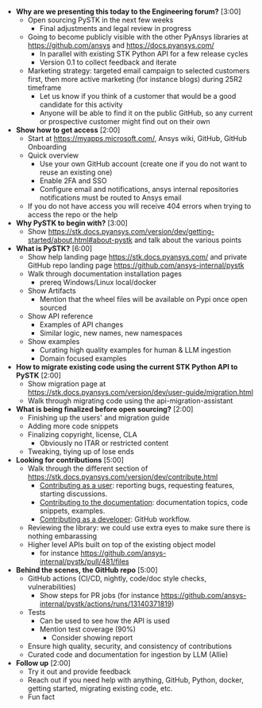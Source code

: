 - **Why are we presenting this today to the Engineering forum?** [3:00]
    - Open sourcing PySTK in the next few weeks
        - Final adjustments and legal review in progress
    - Going to become publicly visible with the other PyAnsys libraries at https://github.com/ansys and https://docs.pyansys.com/ 
        - In parallel with existing STK Python API for a few release cycles
        - Version 0.1 to collect feedback and iterate
    - Marketing strategy: targeted email campaign to selected customers first, then more active marketing (for instance blogs) during 25R2 timeframe
        - Let us know if you think of a customer that would be a good candidate for this activity
        - Anyone will be able to find it on the public GitHub, so any current or prospective customer might find out on their own
- **Show how to get access** [2:00]
    - Start at https://myapps.microsoft.com/, Ansys wiki, GitHub, GitHub Onboarding
    - Quick overview
        - Use your own GitHub account (create one if you do not want to reuse an existing one)
        - Enable 2FA and SSO
        - Configure email and notifications, ansys internal repositories notifications must be routed to Ansys email
    - If you do not have access you will receive 404 errors when trying to access the repo or the help
- **Why PySTK to begin with?** [3:00]
    - Show https://stk.docs.pyansys.com/version/dev/getting-started/about.html#about-pystk and talk about the various points
- **What is PySTK?** [6:00]
    - Show help landing page https://stk.docs.pyansys.com/ and private GitHub repo landing page https://github.com/ansys-internal/pystk
    - Walk through documentation installation pages
        - prereq Windows/Linux local/docker
    - Show Artifacts
        - Mention that the wheel files will be available on Pypi once open sourced
    - Show API reference
        - Examples of API changes
        - Similar logic, new names, new namespaces
    - Show examples
        - Curating high quality examples for human & LLM ingestion
        - Domain focused examples
- **How to migrate existing code using the current STK Python API to PySTK** [2:00]
    - Show migration page at https://stk.docs.pyansys.com/version/dev/user-guide/migration.html
    - Walk through migrating code using the api-migration-assistant
- **What is being finalized before open sourcing?** [2:00]
    - Finishing up the users' and migration guide
    - Adding more code snippets
    - Finalizing copyright, license, CLA
        - Obviously no ITAR or restricted content
    - Tweaking, tiying up of lose ends
- **Looking for contributions** [5:00]
    - Walk through the different section of https://stk.docs.pyansys.com/version/dev/contribute.html
        - [Contributing as a user](https://stk.docs.pyansys.com/version/dev/contribute/user.html): reporting bugs, requesting features, starting discussions.
        - [Contributing to the documentation](https://stk.docs.pyansys.com/version/dev/contribute/documentarian.html): documentation topics, code snippets, examples.
        - [Contributing as a developer](https://stk.docs.pyansys.com/version/dev/contribute/developer.html): GitHub workflow.
    - Reviewing the library: we could use extra eyes to make sure there is nothing embarassing
    - Higher level APIs built on top of the existing object model
        - for instance https://github.com/ansys-internal/pystk/pull/481/files
- **Behind the scenes, the GitHub repo** [5:00]
    - GitHub actions (CI/CD, nightly, code/doc style checks, vulnerabilities)
        - Show steps for PR jobs (for instance https://github.com/ansys-internal/pystk/actions/runs/13140371819)
    - Tests
        - Can be used to see how the API is used
        - Mention test coverage (90%)
            - Consider showing report
    - Ensure high quality, security, and consistency of contributions
    - Curated code and documentation for ingestion by LLM (Allie)
- **Follow up** [2:00]
    - Try it out and provide feedback
    - Reach out if you need help with anything, GitHub, Python, docker, getting started, migrating existing code, etc.
    - Fun fact
